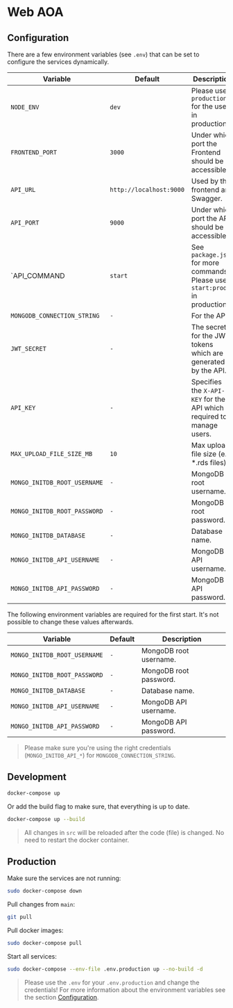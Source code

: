 # Web AOA

## Configuration

There are a few environment variables (see `.env`) that can be set to configure the services dynamically.

| Variable                     | Default                 | Description                                                                  |
| ---------------------------- | ----------------------- | ---------------------------------------------------------------------------- |
| `NODE_ENV`                   | `dev`                   | Please use `production` for the use in production.                           |
| `FRONTEND_PORT`              | `3000`                  | Under which port the Frontend should be accessible.                          |
| `API_URL`                    | `http://localhost:9000` | Used by the frontend and Swagger.                                            |
| `API_PORT`                   | `9000`                  | Under which port the API should be accessible.                               |
| `API_COMMAND                 | `start`                 | See `package.json` for more commands. Please use `start:prod` in production. |
| `MONGODB_CONNECTION_STRING`  | `-`                     | For the API.                                                                 |
| `JWT_SECRET`                 | `-`                     | The secret for the JWT tokens which are generated by the API.                |
| `API_KEY`                    | `-`                     | Specifies the `X-API-KEY` for the API which is required to manage users.     |
| `MAX_UPLOAD_FILE_SIZE_MB`    | `10`                    | Max upload file size (e.g. \*.rds files).                                    |
| `MONGO_INITDB_ROOT_USERNAME` | `-`                     | MongoDB root username.                                                       |
| `MONGO_INITDB_ROOT_PASSWORD` | `-`                     | MongoDB root password.                                                       |
| `MONGO_INITDB_DATABASE`      | `-`                     | Database name.                                                               |
| `MONGO_INITDB_API_USERNAME`  | `-`                     | MongoDB API username.                                                        |
| `MONGO_INITDB_API_PASSWORD`  | `-`                     | MongoDB API password.                                                        |

The following environment variables are required for the first start. It's not possible to change these values afterwards.

| Variable                     | Default | Description            |
| ---------------------------- | ------- | ---------------------- |
| `MONGO_INITDB_ROOT_USERNAME` | `-`     | MongoDB root username. |
| `MONGO_INITDB_ROOT_PASSWORD` | `-`     | MongoDB root password. |
| `MONGO_INITDB_DATABASE`      | `-`     | Database name.         |
| `MONGO_INITDB_API_USERNAME`  | `-`     | MongoDB API username.  |
| `MONGO_INITDB_API_PASSWORD`  | `-`     | MongoDB API password.  |

> Please make sure you're using the right credentials (`MONGO_INITDB_API_*`) for `MONGODB_CONNECTION_STRING`.

## Development

```sh
docker-compose up
```

Or add the build flag to make sure, that everything is up to date.

```sh
docker-compose up --build
```

> All changes in `src` will be reloaded after the code (file) is changed. No need to restart the docker container.

## Production

Make sure the services are not running:

```sh
sudo docker-compose down
```

Pull changes from `main`:

```sh
git pull
```

Pull docker images:

```sh
sudo docker-compose pull
```

Start all services:

```sh
sudo docker-compose --env-file .env.production up --no-build -d
```

> Please use the `.env` for your `.env.production` and change the credentials!
> For more information about the environment variables see the section [Configuration](#configuration).
